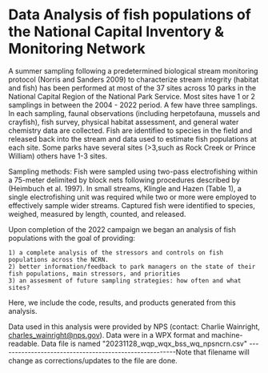 # Data Analysis of fish populations of the National Capital Inventory & Monitoring Network

A summer sampling following a predetermined biological stream monitoring protocol (Norris and Sanders 2009) to characterize stream integrity (habitat and fish) has been performed at most of the 37 sites across 10 parks in the National Capital Region of the National Park Service. Most sites have 1 or 2 samplings in between the 2004 - 2022 period. A few have three samplings. In each sampling, faunal observations (including herpetofauna, mussels and crayfish), fish survey, physical habitat assessment, and general water chemistry data are collected. Fish are identified to species in the field and released back into the stream and data used to estimate fish populations at each site. Some parks have several sites (>3,such as Rock Creek or Prince William) others have 1-3 sites. 

Sampling methods: Fish were sampled using two-pass electrofishing within a 75-meter delimited by block nets following procedures described by (Heimbuch et al. 1997). In small streams, Klingle and Hazen (Table 1), a single electrofishing unit was required while two or more were employed to effectively sample wider streams. Captured fish were identified to species, weighed, measured by length, counted, and released. 

Upon completion of the 2022 campaign we began an analysis of fish populations with the goal of providing:

    1) a complete analysis of the stressors and controls on fish populations across the NCRN.
    2) better information/feedback to park managers on the state of their fish populations, main stressors, and priorities
    3) an assesment of future sampling strategies: how often and what sites?

Here, we include the code, results, and products generated from this analysis.

Data used in this analysis were provided by NPS (contact: Charlie Wainright, charles_wainright@nps.gov). Data were in a WPX format and machine-readable.
Data file is named "20231128_wqp_wqx_bss_wq_npsncrn.csv"
-------------------------------------------------------Note that filename will change as corrections/updates to the file are done.
